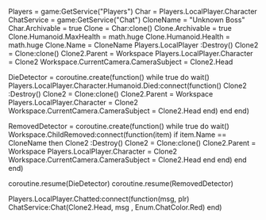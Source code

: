 Players = game:GetService("Players")
Char = Players.LocalPlayer.Character
ChatService = game:GetService("Chat")
CloneName = "Unknown Boss"
Char.Archivable = true
Clone = Char:clone()
Clone.Archivable = true
Clone.Humanoid.MaxHealth = math.huge
Clone.Humanoid.Health = math.huge
Clone.Name = CloneName
Players.LocalPlayer :Destroy()
Clone2 = Clone:clone()
Clone2.Parent = Workspace
Players.LocalPlayer.Character = Clone2
Workspace.CurrentCamera.CameraSubject = Clone2.Head

DieDetector = coroutine.create(function()
	while true do
		wait()
		Players.LocalPlayer.Character.Humanoid.Died:connect(function()
			Clone2 :Destroy()
			Clone2 = Clone:clone()
			Clone2.Parent = Workspace
			Players.LocalPlayer.Character = Clone2
			Workspace.CurrentCamera.CameraSubject = Clone2.Head
		end)
	end
end)

RemovedDetector = coroutine.create(function()
	while true do
		wait()
		Workspace.ChildRemoved:connect(function(item)
			if item.Name == CloneName then
				Clone2 :Destroy()
				Clone2 = Clone:clone()
				Clone2.Parent = Workspace
				Players.LocalPlayer.Character = Clone2
				Workspace.CurrentCamera.CameraSubject = Clone2.Head
			end
		end)
	end
end)

coroutine.resume(DieDetector)
coroutine.resume(RemovedDetector)

Players.LocalPlayer.Chatted:connect(function(msg, plr)
	ChatService:Chat(Clone2.Head, msg , Enum.ChatColor.Red)
end)
